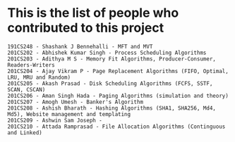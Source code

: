 # This is the list of people who contributed to this project

`191CS248 - Shashank J Bennehalli - MFT and MVT`<br>
`201CS202 - Abhishek Kumar Singh - Process Scheduling Algorithms`<br>
`201CS203 - Adithya M S - Memory Fit Algorithms, Producer-Consumer, Readers-Writers`<br>
`201CS204 - Ajay Vikram P - Page Replacement Algorithms (FIFO, Optimal, LRU, MRU and Random)`<br>
`201CS205 - Akash Prasad - Disk Scheduling Algorithms (FCFS, SSTF, SCAN, CSCAN)`<br>
`201CS206 - Aman Singh Hada - Paging Algorithms (simulation and theory)`<br>
`201CS207 - Amogh Umesh - Banker's Algorithm`<br>
`201CS208 - Ashish Bharath - Hashing Algorithms (SHA1, SHA256, Md4, Md5), Website management and templating`<br>
`201CS209 - Ashwin Sam Joseph - `<br>
`201CS210 - Attada Ramprasad - File Allocation Algorithms (Continguous and Linked)`<br>
